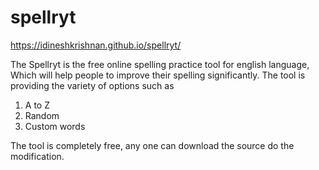 # spellryt

https://idineshkrishnan.github.io/spellryt/

<p>The Spellryt is the free online spelling practice tool for english language, Which will help people to improve their spelling significantly. The tool is providing the variety of options such as</p>

1. A to Z
2. Random
3. Custom words

<p>The tool is completely free, any one can download the source do the modification.</p>
